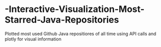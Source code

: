 # -Interactive-Visualization-Most-Starred-Java-Repositories
Plotted most used Github Java repositiores of all time using API calls and plotly for visual information
